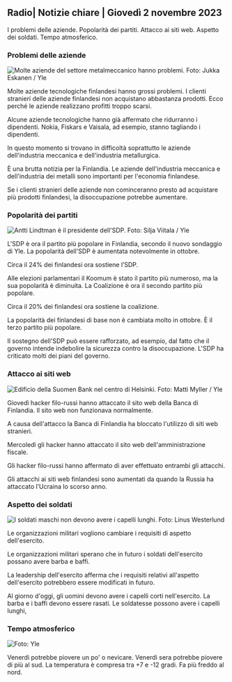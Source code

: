 ## Radio\| Notizie chiare \| Giovedì 2 novembre 2023

I problemi delle aziende. Popolarità dei partiti. Attacco ai siti web. Aspetto dei soldati. Tempo atmosferico.

### Problemi delle aziende

![Molte aziende del settore metalmeccanico hanno problemi. Foto: Jukka Eskanen / Yle](https://images.cdn.yle.fi/image/upload/c_crop,h_2268,w_4031,x_0,y_410/ar_1.7777777777777777,c_fill,g_faces,h_675,w_1200/dpr_1.0/q_auto:eco/f_auto/fl_lossy/v1698216498/39-11907536538b9d499762)

Molte aziende tecnologiche finlandesi hanno grossi problemi. I clienti stranieri delle aziende finlandesi non acquistano abbastanza prodotti. Ecco perché le aziende realizzano profitti troppo scarsi.

Alcune aziende tecnologiche hanno già affermato che ridurranno i dipendenti. Nokia, Fiskars e Vaisala, ad esempio, stanno tagliando i dipendenti.

In questo momento si trovano in difficoltà soprattutto le aziende dell'industria meccanica e dell'industria metallurgica.

È una brutta notizia per la Finlandia. Le aziende dell'industria meccanica e dell'industria dei metalli sono importanti per l'economia finlandese.

Se i clienti stranieri delle aziende non cominceranno presto ad acquistare più prodotti finlandesi, la disoccupazione potrebbe aumentare.

### Popolarità dei partiti

![Antti Lindtman è il presidente dell'SDP. Foto: Silja Viitala / Yle](https://images.cdn.yle.fi/image/upload/c_crop,h_2241,w_3984,x_0,y_0/ar_1.77777777777777777,c_fill,g_faces,h_675,w_1200/dpr_1.0/q_auto:eco/f_auto/fl_lossy/v1696930784/39-118400565251b6be058f)

L'SDP è ora il partito più popolare in Finlandia, secondo il nuovo sondaggio di Yle. La popolarità dell'SDP è aumentata notevolmente in ottobre.

Circa il 24% dei finlandesi ora sostiene l’SDP.

Alle elezioni parlamentari il Koomum è stato il partito più numeroso, ma la sua popolarità è diminuita. La Coalizione è ora il secondo partito più popolare.

Circa il 20% dei finlandesi ora sostiene la coalizione.

La popolarità dei finlandesi di base non è cambiata molto in ottobre. È il terzo partito più popolare.

Il sostegno dell'SDP può essere rafforzato, ad esempio, dal fatto che il governo intende indebolire la sicurezza contro la disoccupazione. L'SDP ha criticato molti dei piani del governo.

### Attacco ai siti web

![Edificio della Suomen Bank nel centro di Helsinki. Foto: Matti Myller / Yle ](https://images.cdn.yle.fi/image/upload/c_crop,h_1391,w_2472,x_0,y_112/ar_1.77777777777777777,c_fill,g_faces,h_675,w_1200/dpr_1.0/q_auto:eco/f_auto/fl_lossy/v1587997073/39-6686595ea6e8fc70cab)

Giovedì hacker filo-russi hanno attaccato il sito web della Banca di Finlandia. Il sito web non funzionava normalmente.

A causa dell'attacco la Banca di Finlandia ha bloccato l'utilizzo di siti web stranieri.

Mercoledì gli hacker hanno attaccato il sito web dell'amministrazione fiscale.

Gli hacker filo-russi hanno affermato di aver effettuato entrambi gli attacchi.

Gli attacchi ai siti web finlandesi sono aumentati da quando la Russia ha attaccato l’Ucraina lo scorso anno.

### Aspetto dei soldati

![I soldati maschi non devono avere i capelli lunghi. Foto: Linus Westerlund](https://images.cdn.yle.fi/image/upload/c_crop,h_3375,w_6000,x_0,y_522/ar_1.7777777777777777,c_fill,g_faces,h_675,w_1200/dpr_1.0/q_auto:eco/f_auto/fl_lossy/v1688460639/39-113784464a3db01e8a65)

Le organizzazioni militari vogliono cambiare i requisiti di aspetto dell'esercito.

Le organizzazioni militari sperano che in futuro i soldati dell'esercito possano avere barba e baffi.

La leadership dell'esercito afferma che i requisiti relativi all'aspetto dell'esercito potrebbero essere modificati in futuro.

Al giorno d'oggi, gli uomini devono avere i capelli corti nell'esercito. La barba e i baffi devono essere rasati. Le soldatesse possono avere i capelli lunghi,

### Tempo atmosferico

![ Foto: Yle](https://images.cdn.yle.fi/image/upload/c_crop,h_1080,w_1919,x_0,y_0/ar_1.7777777777777777,c_fill,g_faces,h_675,w_1200/dpr_1.0/q_auto:eco/f_auto/fl_lossy/v1698940434/39-11951316543c5fbc620f)

Venerdì potrebbe piovere un po' o nevicare. Venerdì sera potrebbe piovere di più al sud. La temperatura è compresa tra +7 e -12 gradi. Fa più freddo al nord.
